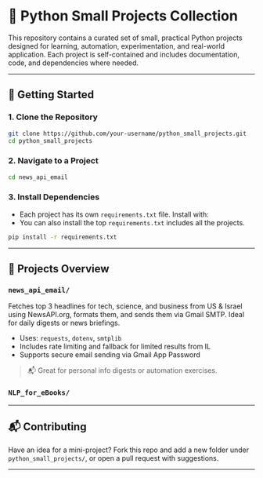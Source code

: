 
# 🐍 Python Small Projects Collection

This repository contains a curated set of small, practical Python projects designed for learning, automation, experimentation, and real-world application. Each project is self-contained and includes documentation, code, and dependencies where needed.

---

## 🚀 Getting Started

### 1. Clone the Repository

```bash
git clone https://github.com/your-username/python_small_projects.git
cd python_small_projects
```

### 2. Navigate to a Project

```bash
cd news_api_email
```

### 3. Install Dependencies

* Each project has its own `requirements.txt` file. Install with:
* You can also install the top `requirements.txt` includes all the projects.

```bash
pip install -r requirements.txt
```

---

## 🧠 Projects Overview

### `news_api_email/`
Fetches top 3 headlines for tech, science, and business from US & Israel using NewsAPI.org, formats them, and sends them via Gmail SMTP. Ideal for daily digests or news briefings.

- Uses: `requests`, `dotenv`, `smtplib`
- Includes rate limiting and fallback for limited results from IL
- Supports secure email sending via Gmail App Password

> 📬 Great for personal info digests or automation exercises.

### `NLP_for_eBooks/`

---

## 📬 Contributing

Have an idea for a mini-project? Fork this repo and add a new folder under `python_small_projects/`, or open a pull request with suggestions.

---
